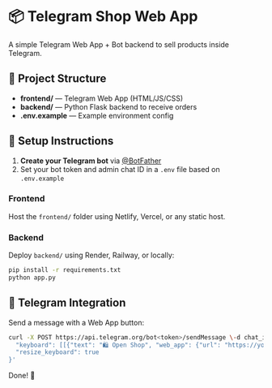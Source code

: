 # 📦 Telegram Shop Web App

A simple Telegram Web App + Bot backend to sell products inside Telegram.

## 📁 Project Structure

- **frontend/** — Telegram Web App (HTML/JS/CSS)
- **backend/** — Python Flask backend to receive orders
- **.env.example** — Example environment config

## 🚀 Setup Instructions

1. **Create your Telegram bot** via [@BotFather](https://t.me/botfather)
2. Set your bot token and admin chat ID in a `.env` file based on `.env.example`

### Frontend

Host the `frontend/` folder using Netlify, Vercel, or any static host.

### Backend

Deploy `backend/` using Render, Railway, or locally:

```bash
pip install -r requirements.txt
python app.py
```

## 📲 Telegram Integration

Send a message with a Web App button:

```bash
curl -X POST https://api.telegram.org/bot<token>/sendMessage \-d chat_id=<chat_id> \-d text="🛍️ Open our shop!" \-d reply_markup='{
  "keyboard": [[{"text": "🛍️ Open Shop", "web_app": {"url": "https://your-frontend-url"}}]],
  "resize_keyboard": true
}'
```

Done! 🎉